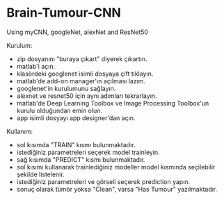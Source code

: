 # Brain-Tumour-CNN
Using myCNN, googleNet, alexNet and ResNet50 

Kurulum:
- zip dosyanını "buraya çıkart" diyerek çıkartın.
- matlab'i açın.
- klasördeki googlenet isimli dosyaya çift tıklayın.
- matlab'de add-on manager'ın açılması lazım.
- googlenet'in kurulumunu sağlayın.
- alexnet ve resnet50 için aynı adımları tekrarlayın.
- matlab'de Deep Learning Toolbox ve Image Processing Toolbox'un kurulu olduğundan emin olun.
- app isimli dosyayı app designer'dan açın.

Kullanım:
- sol kısımda "TRAIN" kısmı bulunmaktadır.
- istediğiniz parametreleri seçerek model trainleyin.
- sağ kısımda "PREDICT" kısmı bulunmaktadır.
- sol kısımı kullanarak trainlediğiniz modeller model kısmında seçilebilir şekilde listelenir.
- istediğiniz parametreleri ve görseli seçerek prediction yapın.
- sonuç olarak tümör yoksa "Clean", varsa "Has Tumour" yazılmaktadır.
